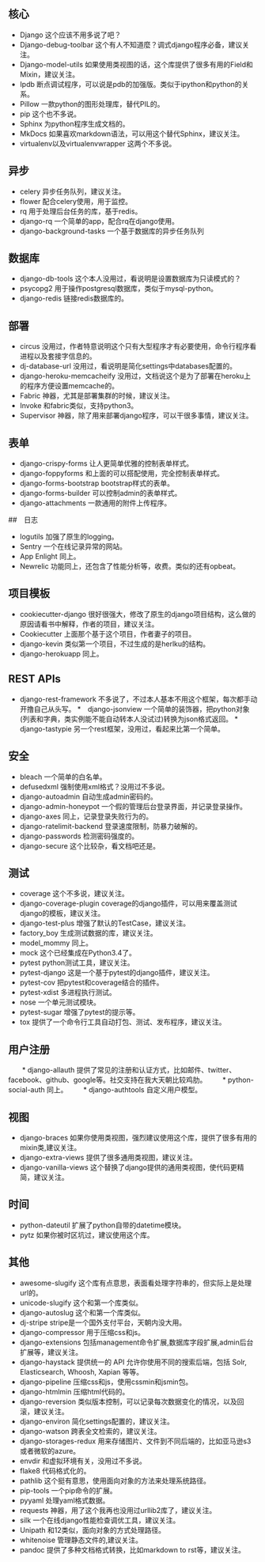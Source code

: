 ## 核心

   * Django 这个应该不用多说了吧？
   * Django-debug-toolbar 这个有人不知道麼？调式django程序必备，建议关注。
   * Django-model-utils 如果使用类视图的话，这个库提供了很多有用的Field和Mixin，建议关注。
   * Ipdb 断点调试程序，可以说是pdb的加强版。类似于ipython和python的关系。
   * Pillow 一款python的图形处理库，替代PIL的。
   * pip 这个也不多说。
   * Sphinx 为python程序生成文档的。
   * MkDocs 如果喜欢markdown语法，可以用这个替代Sphinx，建议关注。
   * virtualenv以及virtualenvwrapper 这两个不多说。
   
## 异步

   * celery 异步任务队列，建议关注。
   * flower 配合celery使用，用于监控。
   * rq 用于处理后台任务的库，基于redis。
   * django-rq 一个简单的app，配合rq在django使用。
   * django-background-tasks 一个基于数据库的异步任务队列
   
## 数据库

   * django-db-tools 这个本人没用过，看说明是设置数据库为只读模式的？
   * psycopg2 用于操作postgresql数据库，类似于mysql-python。
   * django-redis 链接redis数据库的。

## 部署

   * circus 没用过，作者特意说明这个只有大型程序才有必要使用，命令行程序看进程以及套接字信息的。
   * dj-database-url 没用过，看说明是简化settings中databases配置的。
   * django-heroku-memcacheify 没用过，文档说这个是为了部署在heroku上的程序方便设置memcache的。
   * Fabric 神器，尤其是部署集群的时候，建议关注。
   * Invoke 和fabric类似，支持python3。
   * Supervisor 神器，除了用来部署django程序，可以干很多事情，建议关注。

## 表单

   * django-crispy-forms 让人更简单优雅的控制表单样式。
   * django-foppyforms 和上面的可以搭配使用，完全控制表单样式。
   * django-forms-bootstrap bootstrap样式的表单。
   * django-forms-builder 可以控制admin的表单样式。
   * django-attachments 一款通用的附件上传程序。

##　日志
　　　
   * logutils 加强了原生的logging。
   * Sentry 一个在线记录异常的网站。
   * App Enlight 同上。
   * Newrelic 功能同上，还包含了性能分析等，收费。类似的还有opbeat。

## 项目模板

   * cookiecutter-django 很好很强大，修改了原生的django项目结构，这么做的原因请看书中解释，作者的项目，建议关注。
   * Cookiecutter 上面那个基于这个项目，作者妻子的项目。
   * django-kevin 类似第一个项目，不过生成的是herlku的结构。
   * django-herokuapp 同上。

## REST APIs

   * django-rest-framework 不多说了，不过本人基本不用这个框架，每次都手动开撸自己从头写。
   *　django-jsonview 一个简单的装饰器，把python对象(列表和字典，类实例能不能自动转本人没试过)转换为json格式返回。
   *　django-tastypie 另一个rest框架，没用过，看起来比第一个简单。

## 安全

   * bleach 一个简单的白名单。
   * defusedxml 强制使用xml格式？没用过不多说。
   * django-autoadmin 自动生成admin密码的。
   * django-admin-honeypot 一个假的管理后台登录界面，并记录登录操作。
   * django-axes 同上，记录登录失败行为的。
   * django-ratelimit-backend 登录速度限制，防暴力破解的。
   * django-passwords 检测密码强度的。
   * django-secure 这个比较杂，看文档吧还是。

## 测试
   
   * coverage 这个不多说，建议关注。
   * django-coverage-plugin coverage的django插件，可以用来覆盖测试django的模板，建议关注。
   * django-test-plus 增强了默认的TestCase，建议关注。
   * factory_boy 生成测试数据的库，建议关注。
   * model_mommy 同上。
   * mock 这个已经集成在Python3.4了。
   * pytest python测试工具，建议关注。
   * pytest-django 这是一个基于pytest的django插件，建议关注。
   * pytest-cov 把pytest和coverage结合的插件。
   * pytest-xdist 多进程执行测试。
   * nose 一个单元测试模块。
   * pytest-sugar 增强了pytest的提示等。
   * tox 提供了一个命令行工具自动打包、测试、发布程序，建议关注。

## 用户注册

　　* django-allauth 提供了常见的注册和认证方式，比如邮件、twitter、facebook、github、google等。社交支持在我大天朝比较鸡肋。
　　* python-social-auth 同上。
　　* django-authtools 自定义用户模型。

## 视图
   
   * django-braces 如果你使用类视图，强烈建议使用这个库，提供了很多有用的mixin类,建议关注。
   * django-extra-views 提供了很多通用类视图，建议关注。
   * django-vanilla-views 这个替换了django提供的通用类视图，使代码更精简，建议关注。

## 时间

   * python-dateutil 扩展了python自带的datetime模块。
   * pytz 如果你被时区坑过，建议使用这个库。

## 其他
   
   * awesome-slugify 这个库有点意思，表面看处理字符串的，但实际上是处理url的。
   * unicode-slugify 这个和第一个库类似。
   * django-autoslug 这个和第一个库类似。
   * dj-stripe stripe是一个国外支付平台，天朝内没大用。
   * django-compressor 用于压缩css和js。
   * django-extensions 包括management命令扩展,数据库字段扩展,admin后台扩展等，建议关注。
   * django-haystack 提供统一的 API 允许你使用不同的搜索后端，包括 Solr, Elasticsearch, Whoosh, Xapian 等等。
   * django-pipeline 压缩css和js，使用cssmin和jsmin包。
   * django-htmlmin 压缩html代码的。
   * django-reversion 类似版本控制，可以记录每次数据变化的情况，以及回滚，建议关注。
   * django-environ 简化settings配置的，建议关注。
   * django-watson 跨表全文检索的，建议关注。
   * django-storages-redux 用来存储图片、文件到不同后端的，比如亚马逊s3或者微软的azure。
   * envdir 和虚拟环境有关，没用过不多说。
   * flake8 代码格式化的。
   * pathlib 这个挺有意思，使用面向对象的方法来处理系统路径。
   * pip-tools 一个pip命令的扩展。 
   * pyyaml 处理yaml格式数据。
   * requests 神器，用了这个我再也没用过urllib2库了，建议关注。
   * silk 一个在线django性能检查调优工具，建议关注。
   * Unipath 和12类似，面向对象的方式处理路径。
   * whitenoise 管理静态文件的,建议关注。
   * pandoc 提供了多种文档格式转换，比如markdown to rst等，建议关注。
   
   
   
